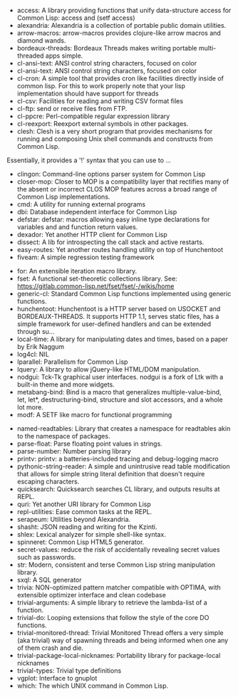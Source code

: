<!-- list generated automatically. -->
- access: A library providing functions that unify data-structure access for Common Lisp: access and (setf access)
- alexandria: Alexandria is a collection of portable public domain utilities.
- arrow-macros: arrow-macros provides clojure-like arrow macros and diamond wands.
- bordeaux-threads: Bordeaux Threads makes writing portable multi-threaded apps simple.
- cl-ansi-text: ANSI control string characters, focused on color
- cl-ansi-text: ANSI control string characters, focused on color
- cl-cron: A simple tool that provides cron like facilities directly inside of common lisp. For this to work properly note that your lisp implementation should have support for threads
- cl-csv: Facilities for reading and writing CSV format files
- cl-ftp: send or receive files from FTP.
- cl-ppcre: Perl-compatible regular expression library
- cl-reexport: Reexport external symbols in other packages.
- clesh: Clesh is a very short program that provides
  mechanisms for running and composing Unix shell commands and
  constructs from Common Lisp.

Essentially, it provides a '!' syntax that you can use to ...
- clingon: Command-line options parser system for Common Lisp
- closer-mop: Closer to MOP is a compatibility layer that rectifies many of the absent or incorrect CLOS MOP features across a broad range of Common Lisp implementations.
- cmd: A utility for running external programs
- dbi: Database independent interface for Common Lisp
- defstar: defstar: macros allowing easy inline type declarations for
variables and and function return values.
- dexador: Yet another HTTP client for Common Lisp
- dissect: A lib for introspecting the call stack and active restarts.
- easy-routes: Yet another routes handling utility on top of Hunchentoot
- fiveam: A simple regression testing framework
<!-- currently removed: -->
<!-- - fof: File-object finder. Enable rapid file search, inspection and manipulation. -->
- for: An extensible iteration macro library.
- fset: A functional set-theoretic collections library.
See: https://gitlab.common-lisp.net/fset/fset/-/wikis/home
- generic-cl: Standard Common Lisp functions implemented using generic functions.
- hunchentoot: Hunchentoot is a HTTP server based on USOCKET and
  BORDEAUX-THREADS.  It supports HTTP 1.1, serves static files, has a
  simple framework for user-defined handlers and can be extended
  through su...
- local-time: A library for manipulating dates and times, based on a paper by Erik Naggum
- log4cl: NIL
- lparallel: Parallelism for Common Lisp
- lquery: A library to allow jQuery-like HTML/DOM manipulation.
- nodgui: Tck-Tk graphical user interfaces. nodgui is a fork of Ltk with a built-in theme and more widgets.
- metabang-bind: Bind is a macro that generalizes multiple-value-bind, let, let*, destructuring-bind, structure and slot accessors, and a whole lot more.
- modf: A SETF like macro for functional programming
<!-- currently removed: -->
<!-- - moira: Monitor and restart background threads. -->
- named-readtables: Library that creates a namespace for readtables akin
  to the namespace of packages.
- parse-float: Parse floating point values in strings.
- parse-number: Number parsing library
- printv: printv: a batteries-included tracing and debug-logging macro
- pythonic-string-reader: A simple and unintrusive read table modification that allows for
simple string literal definition that doesn't require escaping characters.
- quicksearch: Quicksearch searches CL library, and outputs results at REPL.
- quri: Yet another URI library for Common Lisp
- repl-utilities: Ease common tasks at the REPL.
- serapeum: Utilities beyond Alexandria.
- shasht: JSON reading and writing for the Kzinti.
- shlex: Lexical analyzer for simple shell-like syntax.
- spinneret: Common Lisp HTML5 generator.
- secret-values: reduce the risk of accidentally revealing secret values such as passwords.
- str: Modern, consistent and terse Common Lisp string manipulation library.
- sxql: A SQL generator
- trivia: NON-optimized pattern matcher compatible with OPTIMA, with extensible optimizer interface and clean codebase
- trivial-arguments: A simple library to retrieve the lambda-list of a function.
- trivial-do: Looping extensions that follow the style of the core DO functions.
- trivial-monitored-thread: Trivial Monitored Thread offers a very simple (aka trivial) way of spawning threads and being informed when one any of them crash and die.
- trivial-package-local-nicknames: Portability library for package-local nicknames
- trivial-types: Trivial type definitions
- vgplot: Interface to gnuplot
- which: The which UNIX command in Common Lisp.
